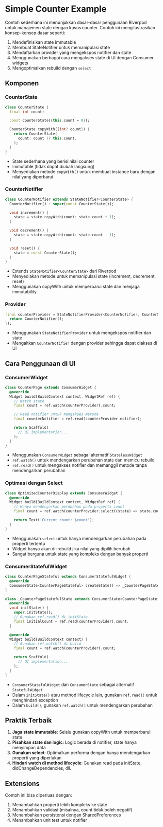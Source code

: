 # Simple Counter Example

Contoh sederhana ini menunjukkan dasar-dasar penggunaan Riverpod untuk manajemen state dengan kasus counter. Contoh ini mengilustrasikan konsep-konsep dasar seperti:

1. Mendefinisikan state immutable
2. Membuat StateNotifier untuk memanipulasi state
3. Mendaftarkan provider yang mengekspos notifier dan state
4. Menggunakan berbagai cara mengakses state di UI dengan Consumer widgets
5. Mengoptimalkan rebuild dengan `select`

## Komponen

### CounterState

```dart
class CounterState {
  final int count;

  const CounterState({this.count = 0});

  CounterState copyWith({int? count}) {
    return CounterState(
      count: count ?? this.count,
    );
  }
}
```

- State sederhana yang berisi nilai counter
- Immutable (tidak dapat diubah langsung)
- Menyediakan metode `copyWith()` untuk membuat instance baru dengan nilai yang diperbarui

### CounterNotifier

```dart
class CounterNotifier extends StateNotifier<CounterState> {
  CounterNotifier() : super(const CounterState());

  void increment() {
    state = state.copyWith(count: state.count + 1);
  }

  void decrement() {
    state = state.copyWith(count: state.count - 1);
  }

  void reset() {
    state = const CounterState();
  }
}
```

- Extends `StateNotifier<CounterState>` dari Riverpod
- Menyediakan metode untuk memanipulasi state (increment, decrement, reset)
- Menggunakan copyWith untuk memperbarui state dan menjaga immutability

### Provider

```dart
final counterProvider = StateNotifierProvider<CounterNotifier, CounterState>((ref) {
  return CounterNotifier();
});
```

- Menggunakan `StateNotifierProvider` untuk mengekspos notifier dan state
- Mengaitkan `CounterNotifier` dengan provider sehingga dapat diakses di UI

## Cara Penggunaan di UI

### ConsumerWidget

```dart
class CounterPage extends ConsumerWidget {
  @override
  Widget build(BuildContext context, WidgetRef ref) {
    // Watch state
    final count = ref.watch(counterProvider).count;

    // Read notifier untuk mengakses metode
    final counterNotifier = ref.read(counterProvider.notifier);

    return Scaffold(
      // UI implementation...
    );
  }
}
```

- Menggunakan `ConsumerWidget` sebagai alternatif `StatelessWidget`
- `ref.watch()` untuk mendengarkan perubahan state dan memicu rebuild
- `ref.read()` untuk mengakses notifier dan memanggil metode tanpa mendengarkan perubahan

### Optimasi dengan Select

```dart
class OptimizedCounterDisplay extends ConsumerWidget {
  @override
  Widget build(BuildContext context, WidgetRef ref) {
    // Hanya mendengarkan perubahan pada properti count
    final count = ref.watch(counterProvider.select((state) => state.count));

    return Text('Current count: $count');
  }
}
```

- Menggunakan `select` untuk hanya mendengarkan perubahan pada properti tertentu
- Widget hanya akan di-rebuild jika nilai yang dipilih berubah
- Sangat berguna untuk state yang kompleks dengan banyak properti

### ConsumerStatefulWidget

```dart
class CounterPageStateful extends ConsumerStatefulWidget {
  @override
  ConsumerState<CounterPageStateful> createState() => _CounterPageStatefulState();
}

class _CounterPageStatefulState extends ConsumerState<CounterPageStateful> {
  @override
  void initState() {
    super.initState();
    // Gunakan ref.read() di initState
    final initialCount = ref.read(counterProvider).count;
  }

  @override
  Widget build(BuildContext context) {
    // Gunakan ref.watch() di build
    final count = ref.watch(counterProvider).count;

    return Scaffold(
      // UI implementation...
    );
  }
}
```

- `ConsumerStatefulWidget` dan `ConsumerState` sebagai alternatif `StatefulWidget`
- Dalam `initState()` atau method lifecycle lain, gunakan `ref.read()` untuk menghindari exception
- Dalam `build()`, gunakan `ref.watch()` untuk mendengarkan perubahan

## Praktik Terbaik

1. **Jaga state immutable**: Selalu gunakan copyWith untuk memperbarui state
2. **Pisahkan state dan logic**: Logic berada di notifier, state hanya menyimpan data
3. **Gunakan select**: Optimalkan performa dengan hanya mendengarkan properti yang diperlukan
4. **Hindari watch di method lifecycle**: Gunakan read pada initState, didChangeDependencies, dll.

## Extensions

Contoh ini bisa diperluas dengan:

1. Menambahkan properti lebih kompleks ke state
2. Menambahkan validasi (misalnya, count tidak boleh negatif)
3. Menambahkan persistensi dengan SharedPreferences
4. Menambahkan unit test untuk notifier
